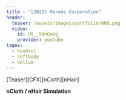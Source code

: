 ```yaml
---
title : "[2022] Heroes Corporation"
header:
  teaser: /assets/images/portfolio/HRO.png
  video:
    id: H5__54nGmdg
    provider: youtube
tages:
  - houdini
  - softbody
  - Vellum
---
```


[Teaser][CFX][nCloth][nHair]

**nCloth / nHair Simulation**